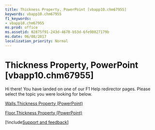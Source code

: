 ```yaml
---
title: Thickness Property, PowerPoint [vbapp10.chm67955]
keywords: vbapp10.chm67955
f1_keywords:
- vbapp10.chm67955
ms.prod: office
ms.assetid: 02875f91-243d-4678-b53d-6fe98027179b
ms.date: 06/08/2017
localization_priority: Normal
---
```



# Thickness Property, PowerPoint [vbapp10.chm67955]

Hi there! You have landed on one of our F1 Help redirector pages. Please select the topic you were looking for below.

[Walls.Thickness Property (PowerPoint)](http://msdn.microsoft.com/library/6aec14a6-2a90-2456-cf27-16e297241e31%28Office.15%29.aspx)

[Floor.Thickness Property (PowerPoint)](http://msdn.microsoft.com/library/44983b6e-7bbd-c6ef-bfdb-fb5c8c8dbbdb%28Office.15%29.aspx)

[!include[Support and feedback](~/includes/feedback-boilerplate.md)]